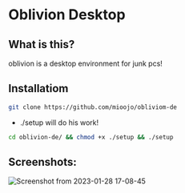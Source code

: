 # Oblivion Desktop
## What is this?
oblivion is a desktop environment for junk pcs!
## Installatiom
```sh
git clone https://github.com/mioojo/obliviom-de
```
* ./setup will do his work!
```sh
cd oblivion-de/ && chmod +x ./setup && ./setup
```

## Screenshots:
![Screenshot from 2023-01-28 17-08-45](https://user-images.githubusercontent.com/115367097/215288750-9ae63c47-0ae7-4af6-8ee9-0910665156a0.png)
